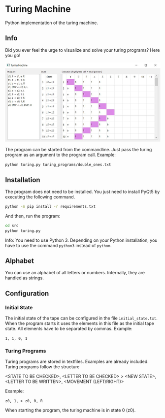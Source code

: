 # Turing Machine
Python implementation of the turing machine.

## Info
Did you ever feel the urge to visualize and solve your turing programs? Here you go!

![Turing GUI](images/turing.jpg)

The program can be started from the commandline. Just pass the turing program as an argument to the program call. Example:

`python turing.py turing_programs/double_ones.txt`

## Installation
The program does not need to be installed. You just need to install PyQt5 by executing the following command.

```bash
python -m pip install -r requirements.txt
```

And then, run the program:

```bash
cd src
python turing.py
```

Info: You need to use Python 3. Depending on your Python installation, you have to use the command `python3` instead of `python`.

## Alphabet
You can use an alphabet of all letters or numbers. Internally, they are handled as strings.

## Configuration
### Initial State
The initial state of the tape can be configured in the file `initial_state.txt`. When the program starts it uses the elements in this file as the initial tape state. All elements have to be separated by commas. Example:

`1, 1, 0, 1`

### Turing Programs
Turing programs are stored in textfiles. Examples are already included. Turing programs follow the structure

\<STATE TO BE CHECKED>, \<LETTER TO BE CHECKED> > \<NEW STATE>, \<LETTER TO BE WRITTEN>, \<MOVEMENT (LEFT/RIGHT)>

Example:

`z0, 1, > z0, 0, R`

When starting the program, the turing machine is in state 0 (z0).
